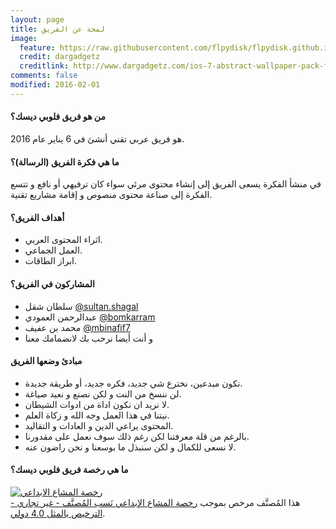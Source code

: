 ```yaml
---
layout: page
title: لمحة عن الفريق
image:
  feature: https://raw.githubusercontent.com/flpydisk/flpydisk.github.io/master/images/abstract-5.jpg
  credit: dargadgetz
  creditlink: http://www.dargadgetz.com/ios-7-abstract-wallpaper-pack-for-iphone-5-and-ipod-touch-retina/
comments: false
modified: 2016-02-01
---
```


#### من هو فريق فلوبي ديسك؟
هو فريق عربي تقني أنشئ في 6 يناير عام 2016.

#### ما هي فكرة الفريق (الرسالة)؟
في منشأ الفكرة يسعى الفريق إلى إنشاء محتوى مرئي سواء كان ترفيهي أو نافع و تتسع الفكرة إلى صناعة محتوى منصوص و إقامة مشاريع تقنية.

#### أهداف الفريق؟
- اثراء المحتوى العربي.
- العمل الجماعي.
- ابراز الطاقات.

#### المشاركون في الفريق؟
- سلطان شقل [@sultan.shagal](https://www.facebook.com/sultan.shagal)
- عبدالرحمن العمودي [@bomkarram](https://twitter.com/bomkarram)
- محمد بن عفيف [@mbinafif7](https://www.facebook.com/mbinafif7)
- و أنت أيضا نرحب بك لانضمامك معنا

#### مبادئ وضعها الفريق
- نكون مبدعين، نخترع شي جديد، فكره جديد، أو طريقة جديدة.
- لن ننسخ من النت و لكن نصنع و نعيد صياغة.
- لا نريد ان نكون اداة من ادوات الشيطان.
- نيتنا في هذا العمل وجه الله و زكاة العلم.
- المحتوى يراعي الدين و العادات و التقاليد.
- بالرغم من قلة معرفتنا لكن رغم ذلك سوف نعمل على مقدورنا.
- لا نسعى للكمال و لكن سنبذل ما بوسعنا و نحن راضون عنه.

#### ما هي رخصة فريق فلوبي ديسك؟
<a rel="license" href="http://creativecommons.org/licenses/by-nc-sa/4.0/"><img alt="رخصة المشاع الابداعي" style="border-width:0" src="https://i.creativecommons.org/l/by-nc-sa/4.0/88x31.png" /></a><br />هذا المُصنَّف مرخص بموجب <a rel="license" href="http://creativecommons.org/licenses/by-nc-sa/4.0/">رخصة المشاع الإبداعي نَسب المُصنَّف - غير تجاري - الترخيص بالمثل 4.0 دولي</a>.